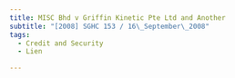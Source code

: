 ```yaml
---
title: MISC Bhd v Griffin Kinetic Pte Ltd and Another
subtitle: "[2008] SGHC 153 / 16\_September\_2008"
tags:
  - Credit and Security
  - Lien

---
```


